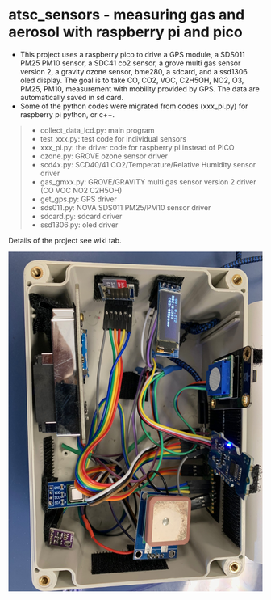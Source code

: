 # atsc_sensors - measuring gas and aerosol with raspberry pi and pico 
* This project uses a raspberry pico to drive a GPS module, a SDS011 PM25 PM10 sensor, a SDC41 co2 sensor, a grove multi gas sensor version 2, a gravity ozone sensor, bme280, a sdcard, and a ssd1306 oled display. The goal is to take CO, CO2, VOC, C2H5OH, NO2, O3, PM25, PM10, measurement with mobility provided by GPS. The data are automatically saved in sd card. 
* Some of the python codes were migrated from codes (xxx_pi.py) for raspberry pi python, or c++.
> * collect_data_lcd.py:  main program
> * test_xxx.py: test code for individual sensors
> * xxx_pi.py: the driver code for raspberry pi instead of PICO 
> * ozone.py: GROVE ozone sensor driver
> * scd4x.py: SCD40/41 CO2/Temperature/Relative Humidity sensor driver
> * gas_gmxx.py: GROVE/GRAVITY multi gas sensor version 2 driver (CO VOC NO2 C2H5OH)
> * get_gps.py: GPS driver
> * sds011.py: NOVA SDS011 PM25/PM10 sensor driver
> * sdcard.py: sdcard driver
> * ssd1306.py: oled driver

Details of the project see wiki tab.

![](https://github.com/atsclct/atsc_sensors/blob/main/setup.jpeg)
